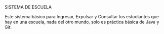 SISTEMA DE ESCUELA

Este sistema básico para Ingresar, Expulsar y Consultar los estudiantes que hay en una escuela, nada del otro mundo, solo es práctica básica de Java y Git.
